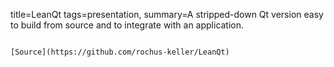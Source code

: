 title=LeanQt
tags=presentation, 
summary=A stripped-down Qt version easy to build from source and to integrate with an application.
~~~~~~

[Source](https://github.com/rochus-keller/LeanQt)

